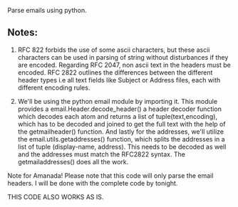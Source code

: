 Parse emails using python.

Notes:
------
1. RFC 822 forbids the use of some ascii characters, but these ascii characters
can be used in parsing of string without disturbances if they are encoded.
Regarding RFC 2047, non ascii text in the headers must be encoded.
RFC 2822 outlines the differences between the different header types
i.e all text fields like Subject or Address files, each with different encoding rules.

2. We'll be using the python email module by importing it. This module provides a
email.Header.decode_header() a header decoder function which decodes each atom and
returns a list of tuple(text,encoding), which has to be decoded and joined to
get the full text with the help of the getmailheader() function. And lastly for
the addresses, we'll utilize the email.utils.getaddresses() function, which splits the
addresses in a list of tuple (display-name, address). This needs to be decoded as well
and the addresses must match the RFC2822 syntax. The getmailaddresses() does all the work.

Note for Amanada!
Please note that this code will only parse the email headers.
I will be done with the complete code by tonight.

THIS CODE ALSO WORKS AS IS.

